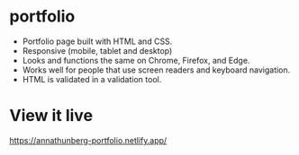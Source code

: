 # portfolio

- Portfolio page built with HTML and CSS. 
- Responsive (mobile, tablet and desktop)
- Looks and functions the same on Chrome, Firefox, and Edge.
- Works well for people that use screen readers and keyboard navigation.
- HTML is validated in a validation tool.

# View it live

https://annathunberg-portfolio.netlify.app/